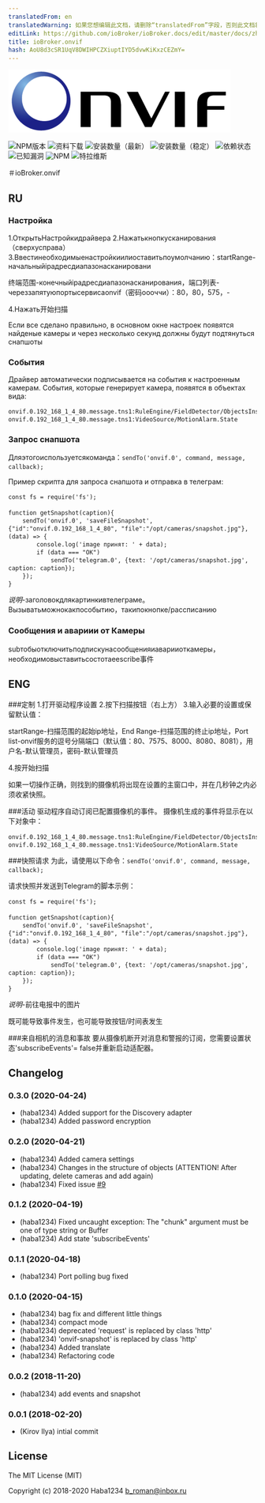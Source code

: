 ```yaml
---
translatedFrom: en
translatedWarning: 如果您想编辑此文档，请删除“translatedFrom”字段，否则此文档将再次自动翻译
editLink: https://github.com/ioBroker/ioBroker.docs/edit/master/docs/zh-cn/adapterref/iobroker.onvif/README.md
title: ioBroker.onvif
hash: AoU8d3cSR1UqV8DWIHPCZXiuptIYD5dvwKiKxzCEZmY=
---
```

![商标](../../../en/adapterref/iobroker.onvif/admin/onvif_logo.png)

![NPM版本](http://img.shields.io/npm/v/iobroker.onvif.svg)
![资料下载](https://img.shields.io/npm/dm/iobroker.onvif.svg)
![安装数量（最新）](http://iobroker.live/badges/onvif-installed.svg)
![安装数量（稳定）](http://iobroker.live/badges/onvif-stable.svg)
![依赖状态](https://img.shields.io/david/Haba1234/iobroker.onvif.svg)
![已知漏洞](https://snyk.io/test/github/Haba1234/ioBroker.onvif/badge.svg)
![NPM](https://nodei.co/npm/iobroker.onvif.png?downloads=true)
![特拉维斯](http://img.shields.io/travis/Haba1234/ioBroker.onvif/master.svg)

＃ioBroker.onvif
## RU
### Настройка
1.ОткрытьНастройкидрайвера
2.Нажатькнопкусканирования（сверхусправа）
3.Ввестинеобходимыенастройкиилиоставитьпоумолчанию：startRange-начальныйipадресдиапазонасканировани

终端范围-конечныйipадресдиапазонасканирования，端口列表-череззапятуюпортысервисаonvif（密码оооччи）：80，80，575，-

4.Нажать开始扫描

Если все сделано правильно, в основном окне настроек появятся найденые камеры и через несколько секунд должны будут подтянуться снапшоты

### События
Драйвер автоматически подписывается на события к настроенным камерам.
События, которые генерирует камера, появятся в объектах вида:

```
onvif.0.192_168_1_4_80.message.tns1:RuleEngine/FieldDetector/ObjectsInside
onvif.0.192_168_1_4_80.message.tns1:VideoSource/MotionAlarm.State
```

### Запрос снапшота
Дляэтогоиспользуетсякоманда：`sendTo('onvif.0', command, message, callback);`

Пример скрипта для запроса снапшота и отправка в телеграм:

```
const fs = require('fs');

function getSnapshot(caption){
    sendTo('onvif.0', 'saveFileSnapshot', {"id":"onvif.0.192_168_1_4_80", "file":"/opt/cameras/snapshot.jpg"}, (data) => {
        console.log('image принят: ' + data);
        if (data === "OK")
            sendTo('telegram.0', {text: '/opt/cameras/snapshot.jpg', caption: caption});
    });
}
```

*说明*-заголовокдлякартинкивтелеграме。
Вызыватьможнокакпособытию，такипокнопке/рассписанию

### Сообщения и авариии от Камеры
subтобыотключитьподпискунасообщенияиаварииоткамеры，необходимовыставитьсостотаееscribe事件

## ENG
###定制
1.打开驱动程序设置
2.按下扫描按钮（右上方）
3.输入必要的设置或保留默认值：

startRange-扫描范围的起始ip地址，End Range-扫描范围的终止ip地址，Port list-onvif服务的逗号分隔端口（默认值：80、7575、8000、8080、8081），用户名-默认管理员，密码-默认管理员

4.按开始扫描

如果一切操作正确，则找到的摄像机将出现在设置的主窗口中，并在几秒钟之内必须收紧快照。

###活动
驱动程序自动订阅已配置摄像机的事件。
摄像机生成的事件将显示在以下对象中：

```
onvif.0.192_168_1_4_80.message.tns1:RuleEngine/FieldDetector/ObjectsInside
onvif.0.192_168_1_4_80.message.tns1:VideoSource/MotionAlarm.State
```

###快照请求
为此，请使用以下命令：`sendTo('onvif.0', command, message, callback);`

请求快照并发送到Telegram的脚本示例：

```
const fs = require('fs');

function getSnapshot(caption){
    sendTo('onvif.0', 'saveFileSnapshot', {"id":"onvif.0.192_168_1_4_80", "file":"/opt/cameras/snapshot.jpg"}, (data) => {
        console.log('image принят: ' + data);
        if (data === "OK")
            sendTo('telegram.0', {text: '/opt/cameras/snapshot.jpg', caption: caption});
    });
}
```

*说明*-前往电报中的图片

既可能导致事件发生，也可能导致按钮/时间表发生

###来自相机的消息和事故
要从摄像机断开对消息和警报的订阅，您需要设置状态'subscribeEvents'= false并重新启动适配器。

## Changelog

### 0.3.0 (2020-04-24)
* (haba1234) Added support for the Discovery adapter
* (haba1234) Added password encryption

### 0.2.0 (2020-04-21)
* (haba1234) Added camera settings
* (haba1234) Changes in the structure of objects (ATTENTION! After updating, delete cameras and add again)
* (haba1234) Fixed issue [#9](https://github.com/Haba1234/ioBroker.onvif/issues/9)

### 0.1.2 (2020-04-19)
* (haba1234) Fixed uncaught exception: The \"chunk\" argument must be one of type string or Buffer
* (haba1234) Add state 'subscribeEvents'

### 0.1.1 (2020-04-18)
* (haba1234) Port polling bug fixed

### 0.1.0 (2020-04-15)
* (haba1234) bag fix and different little things
* (haba1234) compact mode
* (haba1234) deprecated 'request' is replaced by class 'http'
* (haba1234) 'onvif-snapshot' is replaced by class 'http'
* (haba1234) Added translate
* (haba1234) Refactoring code

### 0.0.2 (2018-11-20)
* (haba1234) add events and snapshot

### 0.0.1 (2018-02-20)
* (Kirov Ilya) intial commit

## License

The MIT License (MIT)

Copyright (c) 2018-2020 Haba1234 <b_roman@inbox.ru>